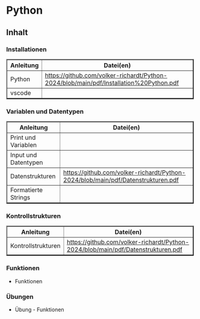 <html>
  <head>
    <meta http-equiv="content-type" content="text/html; charset=windows-1252">
  </head>
  <body>
    <h1 id="python">Python</h1>
    <h2 id="inhalt">Inhalt</h2>
    <h3 id="installationen">Installationen</h3>
    <table  border="2">
      <thead>
        <tr>
          <th>Anleitung</th>
          <th>Datei(en)</th>
        </tr>
      </thead>
      <tbody>
        <tr>
          <td>Python</td>
          <td><a href="https://github.com/volker-richardt/Python-2024/blob/main/pdf/Installation%20Python.pdf">https://github.com/volker-richardt/Python-2024/blob/main/pdf/Installation%20Python.pdf</a>
          </td>
        </tr>
        <tr>
          <td>vscode</td>
          <td><br>
          </td>
        </tr>
      </tbody>
    </table>
    <h3 id="variablen-und-datentypen">Variablen und Datentypen</h3>
    <table border="2">
      <thead>
        <tr>
          <th>Anleitung</th>
          <th>Datei(en)</th>
        </tr>
      </thead>
      <tbody>
        <tr>
          <td>Print und Variablen</td>
          <td><br>
          </td>
        </tr>
        <tr>
          <td>Input und Datentypen</td>
          <td><br>
          </td>
        </tr>
        <tr>
          <td>Datenstrukturen</td>
          <td><a href="https://github.com/volker-richardt/Python-2024/blob/main/pdf/Datenstrukturen.pdf">https://github.com/volker-richardt/Python-2024/blob/main/pdf/Datenstrukturen.pdf</a>
          </td>
        </tr>
        <tr>
          <td>Formatierte Strings</td>
          <td><br>
          </td>
        </tr>
      </tbody>
    </table>
    <h3 id="kontrollstrukturen">Kontrollstrukturen</h3>
    <table border="2">
      <thead>
        <tr>
          <th>Anleitung</th>
          <th>Datei(en)</th>
        </tr>
      </thead>
      <tbody>
        <tr>
          <td>Kontrollstrukturen</td>
          <td> <a href="https://github.com/volker-richardt/Python-2024/blob/main/pdf/Datenstrukturen.pdf">https://github.com/volker-richardt/Python-2024/blob/main/pdf/Datenstrukturen.pdf</a>
          </td>
        </tr>
      </tbody>
    </table>
    <h3 id="funktionen">Funktionen</h3>
    <ul>
      <li>Funktionen</li>
    </ul>
    <h3 id="-bungen">Übungen</h3>
    <ul>
      <li>Übung - Funktionen</li>
    </ul>
  </body>
</html>
